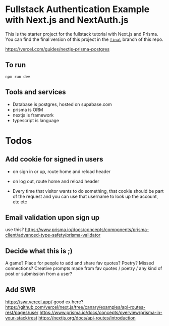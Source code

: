 # Fullstack Authentication Example with Next.js and NextAuth.js

This is the starter project for the fullstack tutorial with Next.js and Prisma. You can find the final version of this project in the [`final`](https://github.com/prisma/blogr-nextjs-prisma/tree/final) branch of this repo.

https://vercel.com/guides/nextjs-prisma-postgres

## To run

`npm run dev`

## Tools and services

- Database is postgres, hosted on supabase.com
- prisma is ORM
- nextjs is framework
- typescript is language

# Todos

## Add cookie for signed in users

- on sign in or up, route home and reload header
- on log out, route home and reload header

- Every time that visitor wants to do something, that cookie should be part of the request and you can use that username to look up the account, etc etc

## Email validation upon sign up

use this? https://www.prisma.io/docs/concepts/components/prisma-client/advanced-type-safety/prisma-validator

## Decide what this is ;)

A game? Place for people to add and share fav quotes?
Poetry? Missed connections? Creative prompts made from fav quotes / poetry / any kind of post or submission from a user?

## Add SWR

https://swr.vercel.app/
good ex here? https://github.com/vercel/next.js/tree/canary/examples/api-routes-rest/pages/user
https://www.prisma.io/docs/concepts/overview/prisma-in-your-stack/rest
https://nextjs.org/docs/api-routes/introduction
